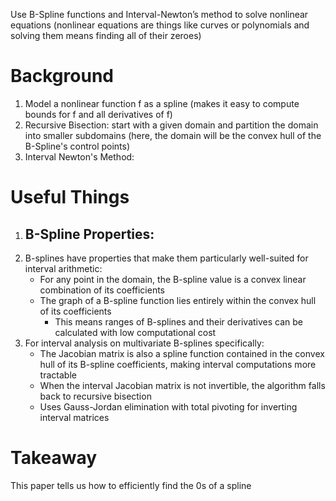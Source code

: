 Use B-Spline functions and Interval-Newton’s method to solve nonlinear equations (nonlinear equations are things like curves or polynomials and solving them means finding all of their zeroes)
# Background
1. Model a nonlinear function f as a spline (makes it easy to compute bounds for f and all derivatives of f)
2. Recursive Bisection: start with a given domain and partition the domain into smaller subdomains (here, the domain will be the convex hull of the B-Spline's control points)
3. Interval Newton's Method: 
# Useful Things
1. B-Spline Properties:
	- 
2. B-splines have properties that make them particularly well-suited for interval arithmetic:
	- For any point in the domain, the B-spline value is a convex linear combination of its coefficients
	- The graph of a B-spline function lies entirely within the convex hull of its coefficients
		- This means ranges of B-splines and their derivatives can be calculated with low computational cost
3. For interval analysis on multivariate B-splines specifically:
	- The Jacobian matrix is also a spline function contained in the convex hull of its B-spline coefficients, making interval computations more tractable
	- When the interval Jacobian matrix is not invertible, the algorithm falls back to recursive bisection
	- Uses Gauss-Jordan elimination with total pivoting for inverting interval matrices
# Takeaway 
This paper tells us how to efficiently find the 0s of a spline 